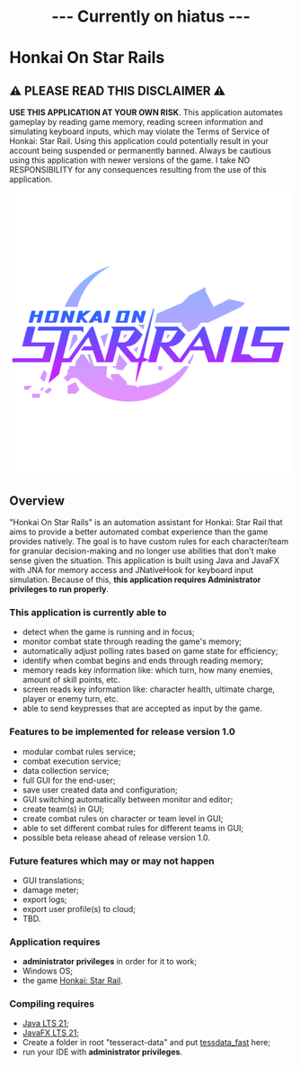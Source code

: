 # <p align="center">--- Currently on hiatus ---</p>

# Honkai On Star Rails 

## ⚠️ PLEASE READ THIS DISCLAIMER ⚠️
**USE THIS APPLICATION AT YOUR OWN RISK**. This application automates gameplay by reading game memory, reading screen information and simulating keyboard inputs, which may violate the Terms of Service of Honkai: Star Rail. Using this application could potentially result in your account being suspended or permanently banned. Always be cautious using this application with newer versions of the game. I take NO RESPONSIBILITY for any consequences resulting from the use of this application.      

<p align="center">
  <img src="src/main/resources/com/github/dkw87/honkaionstarrails/image/hosr_logo.png" alt="HOSR Logo">
</p>

## Overview

"Honkai On Star Rails" is an automation assistant for Honkai: Star Rail that aims to provide a better automated combat experience than the game provides natively. The goal is to have custom rules for each character/team for granular decision-making and no longer use abilities that don't make sense given the situation. This application is built using Java and JavaFX with JNA for memory access and JNativeHook for keyboard input simulation. Because of this, **this application requires Administrator privileges to run properly**. 


### This application is currently able to

- detect when the game is running and in focus;
- monitor combat state through reading the game's memory;
- automatically adjust polling rates based on game state for efficiency;
- identify when combat begins and ends through reading memory;
- memory reads key information like: which turn, how many enemies, amount of skill points, etc. 
- screen reads key information like: character health, ultimate charge, player or enemy turn, etc.
- able to send keypresses that are accepted as input by the game.

### Features to be implemented for release version 1.0

- modular combat rules service;
- combat execution service;
- data collection service;
- full GUI for the end-user;
- save user created data and configuration;
- GUI switching automatically between monitor and editor;
- create team(s) in GUI;
- create combat rules on character or team level in GUI;
- able to set different combat rules for different teams in GUI;
- possible beta release ahead of release version 1.0.

### Future features which may or may not happen

- GUI translations;
- damage meter;
- export logs;
- export user profile(s) to cloud;
- TBD.

### Application requires
- **administrator privileges** in order for it to work;
- Windows OS;
- the game [Honkai: Star Rail](https://hsr.hoyoverse.com/en-us/).

### Compiling requires
- [Java LTS 21](https://adoptium.net/temurin/releases/);
- [JavaFX LTS 21](https://gluonhq.com/products/javafx/openjfx-21-release-notes/);
- Create a folder in root "tesseract-data" and put [tessdata_fast](https://github.com/tesseract-ocr/tessdata_fast) here;
- run your IDE with **administrator privileges**.
